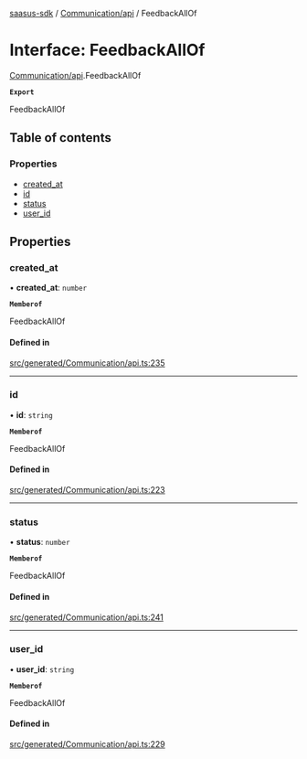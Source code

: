 [saasus-sdk](../README.md) / [Communication/api](../modules/Communication_api.md) / FeedbackAllOf

# Interface: FeedbackAllOf

[Communication/api](../modules/Communication_api.md).FeedbackAllOf

**`Export`**

FeedbackAllOf

## Table of contents

### Properties

- [created\_at](Communication_api.FeedbackAllOf.md#created_at)
- [id](Communication_api.FeedbackAllOf.md#id)
- [status](Communication_api.FeedbackAllOf.md#status)
- [user\_id](Communication_api.FeedbackAllOf.md#user_id)

## Properties

### created\_at

• **created\_at**: `number`

**`Memberof`**

FeedbackAllOf

#### Defined in

[src/generated/Communication/api.ts:235](https://github.com/saasus-platform/saasus-sdk-javascript/blob/2c78b0a/src/generated/Communication/api.ts#L235)

___

### id

• **id**: `string`

**`Memberof`**

FeedbackAllOf

#### Defined in

[src/generated/Communication/api.ts:223](https://github.com/saasus-platform/saasus-sdk-javascript/blob/2c78b0a/src/generated/Communication/api.ts#L223)

___

### status

• **status**: `number`

**`Memberof`**

FeedbackAllOf

#### Defined in

[src/generated/Communication/api.ts:241](https://github.com/saasus-platform/saasus-sdk-javascript/blob/2c78b0a/src/generated/Communication/api.ts#L241)

___

### user\_id

• **user\_id**: `string`

**`Memberof`**

FeedbackAllOf

#### Defined in

[src/generated/Communication/api.ts:229](https://github.com/saasus-platform/saasus-sdk-javascript/blob/2c78b0a/src/generated/Communication/api.ts#L229)
